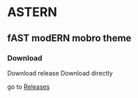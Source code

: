 # ASTERN

## fAST modERN mobro theme

### Download

Download release
Download directly

go to [Releases](https://github.com/DBaker85/astern)
